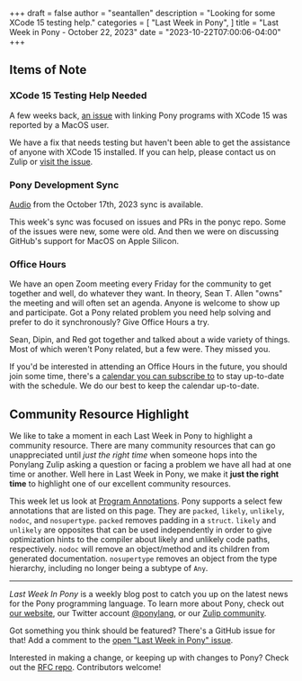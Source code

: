 +++
draft = false
author = "seantallen"
description = "Looking for some XCode 15 testing help."
categories = [
    "Last Week in Pony",
]
title = "Last Week in Pony - October 22, 2023"
date = "2023-10-22T07:00:06-04:00"
+++

## Items of Note

### XCode 15 Testing Help Needed

A few weeks back, [an issue](https://github.com/ponylang/ponyc/issues/4454) with linking Pony programs with XCode 15 was reported by a MacOS user.

We have a fix that needs testing but haven't been able to get the assistance of anyone with XCode 15 installed. If you can help, please contact us on Zulip or [visit the issue](https://github.com/ponylang/ponyc/issues/4454).

### Pony Development Sync

[Audio](https://sync-recordings.ponylang.io/r/2023_10_17.m4a) from the October 17th, 2023 sync is available.

This week's sync was focused on issues and PRs in the ponyc repo. Some of the issues were new, some were old. And then we were on discussing GitHub's support for MacOS on Apple Silicon.

### Office Hours

We have an open Zoom meeting every Friday for the community to get together and well, do whatever they want. In theory, Sean T. Allen "owns" the meeting and will often set an agenda. Anyone is welcome to show up and participate. Got a Pony related problem you need help solving and prefer to do it synchronously? Give Office Hours a try.

Sean, Dipin, and Red got together and talked about a wide variety of things. Most of which weren't Pony related, but a few were. They missed you.

If you'd be interested in attending an Office Hours in the future, you should join some time, there's a [calendar you can subscribe to](https://calendar.google.com/calendar/ical/4465e68ae24131ae00461a40893f2637a2c9ac510e311a44ff78680e2f183ce3%40group.calendar.google.com/public/basic.ics) to stay up-to-date with the schedule. We do our best to keep the calendar up-to-date.

## Community Resource Highlight

We like to take a moment in each Last Week in Pony to highlight a community resource. There are many community resources that can go unappreciated until _just the right time_ when someone hops into the Ponylang Zulip asking a question or facing a problem we have all had at one time or another. Well here in Last Week in Pony, we make it **just the right time** to highlight one of our excellent community resources.

This week let us look at [Program Annotations](https://tutorial.ponylang.io/appendices/annotations). Pony supports a select few annotations that are listed on this page. They are `packed`, `likely`, `unlikely`, `nodoc`, and `nosupertype`. `packed` removes padding in a `struct`. `likely` and `unlikely` are opposites that can be used independently in order to give optimization hints to the compiler about likely and unlikely code paths, respectively. `nodoc` will remove an object/method and its children from generated documentation. `nosupertype` removes an object from the type hierarchy, including no longer being a subtype of `Any`.

---

_Last Week In Pony_ is a weekly blog post to catch you up on the latest news for the Pony programming language. To learn more about Pony, check out [our website](https://ponylang.io), our Twitter account [@ponylang](https://twitter.com/ponylang), or our [Zulip community](https://ponylang.zulipchat.com).

Got something you think should be featured? There's a GitHub issue for that! Add a comment to the [open "Last Week in Pony" issue](https://github.com/ponylang/ponylang.github.io/issues?q=is%3Aissue+is%3Aopen+label%3Alast-week-in-pony).

Interested in making a change, or keeping up with changes to Pony? Check out the [RFC repo](https://github.com/ponylang/rfcs). Contributors welcome!
